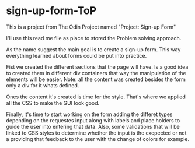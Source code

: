 # sign-up-form-ToP
This is a project from The Odin Project named "Project: Sign-up Form"

I'll use this read me file as place to stored the Problem solving approach.

As the name suggest the main goal is to create a sign-up form. This way everything learned about forms could be put into practice.

Fist we created the different sections that the page will have. Is a good idea to created them in different div containers that way the manipulation of the elements will be easier. Note: all the content was created besides the form only a div for it whats defined.

Ones the content it's created is time for the style. That's where we applied all the CSS to make the GUI look good.

Finally, it's time to start working on the form adding the differet types depending on the requestes input along with labels and place holders to guide the user into entering that data. Also, some validations that will be linked to CSS styles to determine whether the input is the excpected or not a providing that feedback to the user with the change of colors for example.